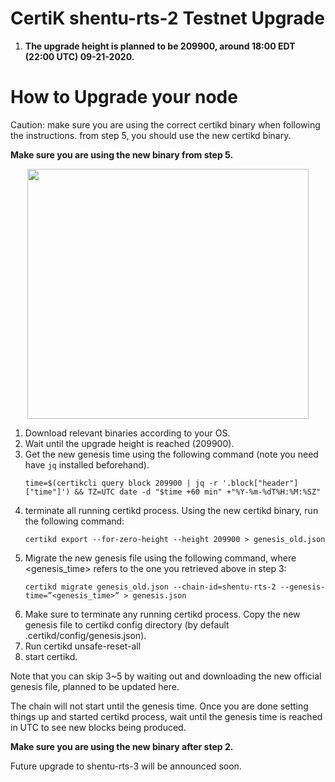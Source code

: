 # CertiK shentu-rts-2 Testnet Upgrade #
 1. <b>The upgrade height is planned to be 209900, around 18:00 EDT (22:00 UTC) 09-21-2020.</b> 

# How to Upgrade your node #
Caution: make sure you are using the correct certikd binary when following the instructions. from step 5, you should use the new certikd binary.

<b>Make sure you are using the new binary from step 5.</b>

<p align="center">
 <img src="https://github.com/certikfoundation/testnet/blob/master/shentu-rts-2/flowchart.png" width="450" height="400">
</p>

 1. Download relevant binaries according to your OS.
 2. Wait until the upgrade height is reached (209900).
 3. Get the new genesis time using the following command (note you need have `jq` installed beforehand).
    ```
    time=$(certikcli query block 209900 | jq -r '.block["header"]["time"]') && TZ=UTC date -d "$time +60 min" +"%Y-%m-%dT%H:%M:%SZ"
    ```
 4. terminate all running certikd process. Using the new certikd binary, run the following command:
    ```
    certikd export --for-zero-height --height 209900 > genesis_old.json
    ```
 5. Migrate the new genesis file using the following command, where <genesis_time> refers to the one you retrieved above in step 3:
    ```
    certikd migrate genesis_old.json --chain-id=shentu-rts-2 --genesis-time=”<genesis_time>” > genesis.json
    ```
 6. Make sure to terminate any running certikd process. Copy the new genesis file to certikd config directory (by default .certikd/config/genesis.json).
 7. Run certikd unsafe-reset-all
 8. start certikd.

Note that you can skip 3~5 by waiting out and downloading the new official genesis file, planned to be updated here.

The chain will not start until the genesis time. Once you are done setting things up and started certikd process, wait until the genesis time is reached in UTC to see new blocks being produced.

<b>Make sure you are using the new binary after step 2.</b>

Future upgrade to shentu-rts-3 will be announced soon.
